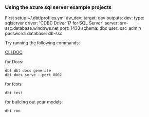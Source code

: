 

### Using the azure sql server example projects

First setup  ~/.dbt/profiles.yml 
dw_dev:
  target: dev
  outputs:
    dev:
      type: sqlserver
      driver: 'ODBC Driver 17 for SQL Server'
      server: srv-ssc.database.windows.net
      port: 1433
      schema: dbo
      user: ssc_admin
      password: <fill me in>
      database: db-ssc




Try running the following commands:

[CLI DOC](https://docs.getdbt.com/reference/dbt-commands)

for Docs:
```
dbt dbt docs generate
dbt docs serve --port 8002
```

for tests
```
dbt test
```

for building out your models:
```
dbt run
```
